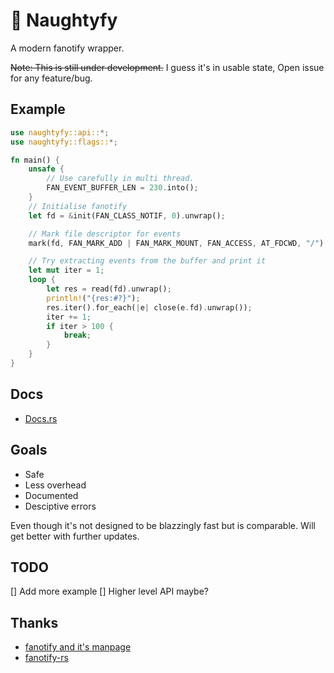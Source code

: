 # 📁 Naughtyfy

A modern fanotify wrapper.

~~Note: This is still under development.~~
I guess it's in usable state, Open issue
for any feature/bug.

## Example

```rust
use naughtyfy::api::*;
use naughtyfy::flags::*;

fn main() {
    unsafe {
        // Use carefully in multi thread.
        FAN_EVENT_BUFFER_LEN = 230.into();
    }
    // Initialise fanotify
    let fd = &init(FAN_CLASS_NOTIF, 0).unwrap();

    // Mark file descriptor for events
    mark(fd, FAN_MARK_ADD | FAN_MARK_MOUNT, FAN_ACCESS, AT_FDCWD, "/").unwrap();

    // Try extracting events from the buffer and print it
    let mut iter = 1;
    loop {
        let res = read(fd).unwrap();
        println!("{res:#?}");
        res.iter().for_each(|e| close(e.fd).unwrap());
        iter += 1;
        if iter > 100 {
            break;
        }
    }
}
```

## Docs

- [Docs.rs](https://docs.rs/naughtyfy/latest/naughtyfy/)

## Goals

- Safe
- Less overhead
- Documented
- Desciptive errors
  
Even though it's not designed to be blazzingly fast but is comparable. Will get better with further updates.

## TODO
[] Add more example
[] Higher level API maybe?

## Thanks

- [fanotify and it's manpage](https://man7.org/linux/man-pages/man7/fanotify.7.html)
- [fanotify-rs](https://github.com/Percivalll/fanotify-rs)
